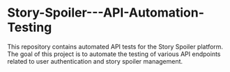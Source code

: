 # Story-Spoiler---API-Automation-Testing
This repository contains automated API tests for the Story Spoiler platform. The goal of this project is to automate the testing of various API endpoints related to user authentication and story spoiler management.
